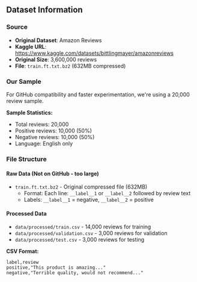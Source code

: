 ## Dataset Information

### Source
- **Original Dataset**: Amazon Reviews
- **Kaggle URL**: https://www.kaggle.com/datasets/bittlingmayer/amazonreviews
- **Original Size**: 3,600,000 reviews
- **File**: `train.ft.txt.bz2` (632MB compressed)

### Our Sample
For GitHub compatibility and faster experimentation, we're using a 20,000 review sample.

**Sample Statistics:**
- Total reviews: 20,000
- Positive reviews: 10,000 (50%)
- Negative reviews: 10,000 (50%)
- Language: English only

### File Structure

#### Raw Data (Not on GitHub - too large)
- `train.ft.txt.bz2` - Original compressed file (632MB)
  - Format: Each line: `__label__1` or `__label__2` followed by review text
  - Labels: `__label__1` = negative, `__label__2` = positive

#### Processed Data
- `data/processed/train.csv` - 14,000 reviews for training
- `data/processed/validation.csv` - 3,000 reviews for validation
- `data/processed/test.csv` - 3,000 reviews for testing

**CSV Format:**
```csv
label,review
positive,"This product is amazing..."
negative,"Terrible quality, would not recommend..."
